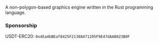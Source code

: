 A non-polygon-based graphics engine written in the Rust programming language.

<h3>Sponsorship</h3>

USDT-ERC20: `0x4Ea4bBEaf8425F21388471205F9E47dAA8023B0F`
